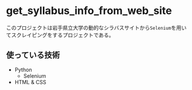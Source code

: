 # get_syllabus_info_from_web_site

このプロジェクトは岩手県立大学の動的なシラバスサイトから`Selenium`を用いてスクレイピングをするプロジェクトである。

## 使っている技術

-   Python
    -   Selenium
-   HTML & CSS
